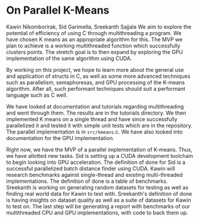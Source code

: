 # On Parallel K-Means
Kawin Nikomborirak, Sid Garimella, Sreekanth Sajjala
We aim to explore the potential of efficiency of using C through multithreading a program.
We have chosen K means as an appropriate algorithm for this.
The MVP we plan to achieve is a working multithreaded function which successfully clusters points.
The stretch goal is to then expand by exploring the GPU implementation of the same algorithm using CUDA.

By working on this project, we hope to learn more about the general use and application of structs in C, as well as some more advanced techniques such as parallelism, semaphoresas, and GPU processing of the K-means algorithm.
After all, such performant techniques should suit a performant language such as C well.

We have looked at documentation and tutorials regarding multithreading and went through them.
The results are in the tutorials directory.
We then implemented K means on a single thread and have since successfully parallelized it and tested it with simple unit tests which are in the repository.
The parallel implementation is in `src/kmeans`.c.
We have also looked into documentation for the GPU implementation.

Right now, we have the MVP of a parallel implementation of K-means.
Thus, we have allotted new tasks.
Sid is setting up a CUDA development toolchain to begin looking into GPU acceleration.
The definition of done for Sid is a successful parallelized batch distance finder using CUDA.
Kawin will research benchmarks against single-thread and existing multi-threaded implementations.
The definition of done is a table of benchmarks.
Sreekanth is working on generating random datasets for testing as well as finding real world data for Kawin to test with.
Sreekanth's definition of done is having insights on dataset quality as well as a suite of datasets for Kawin to test on.
The last step will be generating a report with benchmarks of our multithreaded CPU and GPU implementations, with code to back them up.
<!-- Right now, we have a minimum viable product for our implementation of K-means. Three tasks we are currently working on are: -->
<!-- Sid: Setting up CUDA development toolchain  -->
<!-- Kawin: Researching how to conduct parallel processing in C -->
<!-- Sree: Refactoring original codebase to support parallel processing -->


